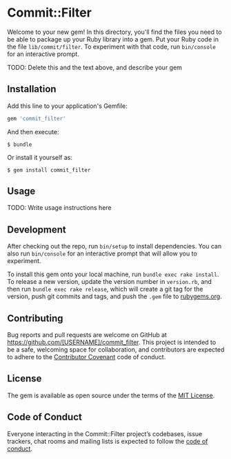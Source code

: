 # Commit::Filter

Welcome to your new gem! In this directory, you'll find the files you need to be able to package up your Ruby library into a gem. Put your Ruby code in the file `lib/commit/filter`. To experiment with that code, run `bin/console` for an interactive prompt.

TODO: Delete this and the text above, and describe your gem

## Installation

Add this line to your application's Gemfile:

```ruby
gem 'commit_filter'
```

And then execute:

    $ bundle

Or install it yourself as:

    $ gem install commit_filter

## Usage

TODO: Write usage instructions here

## Development

After checking out the repo, run `bin/setup` to install dependencies. You can also run `bin/console` for an interactive prompt that will allow you to experiment.

To install this gem onto your local machine, run `bundle exec rake install`. To release a new version, update the version number in `version.rb`, and then run `bundle exec rake release`, which will create a git tag for the version, push git commits and tags, and push the `.gem` file to [rubygems.org](https://rubygems.org).

## Contributing

Bug reports and pull requests are welcome on GitHub at https://github.com/[USERNAME]/commit_filter. This project is intended to be a safe, welcoming space for collaboration, and contributors are expected to adhere to the [Contributor Covenant](http://contributor-covenant.org) code of conduct.

## License

The gem is available as open source under the terms of the [MIT License](https://opensource.org/licenses/MIT).

## Code of Conduct

Everyone interacting in the Commit::Filter project’s codebases, issue trackers, chat rooms and mailing lists is expected to follow the [code of conduct](https://github.com/[USERNAME]/commit_filter/blob/master/CODE_OF_CONDUCT.md).
